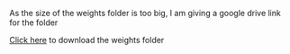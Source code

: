 As the size of the weights folder is too big, I am giving a google drive link for the folder</br>

<a href="https://drive.google.com/folderview?id=1--EWHCdL9rZv6-ZeYHu09wZ6lrXYFdql">Click here</a> to download the weights folder 

